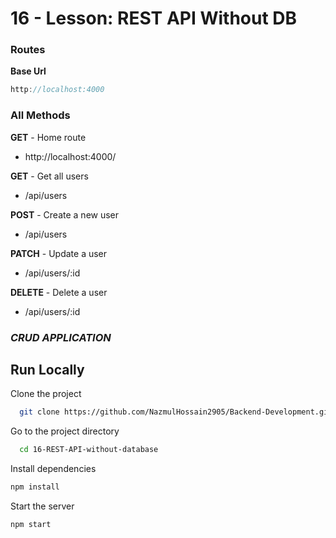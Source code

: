 # **16 - Lesson: REST API Without DB**

### **Routes**

**Base Url**

```javascript
http://localhost:4000
```

### **All Methods**

**GET** - Home route

- http://localhost:4000/

**GET** - Get all users

- /api/users

**POST** - Create a new user

- /api/users

**PATCH** - Update a user

- /api/users/:id

**DELETE** - Delete a user

- /api/users/:id

### _CRUD APPLICATION_

## Run Locally

Clone the project

```bash
  git clone https://github.com/NazmulHossain2905/Backend-Development.git
```

Go to the project directory

```bash
  cd 16-REST-API-without-database
```

Install dependencies

```bash
npm install
```

Start the server

```bash
npm start
```
